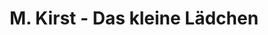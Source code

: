 ---
title: "M. Kirst - Das kleine Lädchen"
url: /greven/m-kirst-das-kleine-laedchen/
shop: Lebensmittel
---